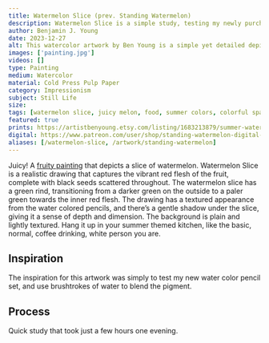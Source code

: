 ```yaml
---
title: Watermelon Slice (prev. Standing Watermelon)
description: Watermelon Slice is a simple study, testing my newly purchased watercolor pencil set, while also incorporating brushstrokes of water.
author: Benjamin J. Young
date: 2023-12-27
alt: This watercolor artwork by Ben Young is a simple yet detailed depiction of a single slice of watermelon with a bright red flesh, black seeds, and a green rind, set against a plain background.
images: ['painting.jpg']
videos: []
type: Painting
medium: Watercolor
material: Cold Press Pulp Paper
category: Impressionism
subject: Still Life
size: 
tags: [watermelon slice, juicy melon, food, summer colors, colorful spalshes, black seeds, watercolor paint, hybrid impressionism, still life art]
featured: true
prints: https://artistbenyoung.etsy.com/listing/1683213879/summer-watermelon-slice-canvas-painting
digital: https://www.patreon.com/user/shop/standing-watermelon-digital-download-139622
aliases: [/watermelon-slice, /artwork/standing-watermelon]
---
```


Juicy! A [fruity painting](https://artincontext.org/famous-fruit-paintings/) that depicts a slice of watermelon. Watermelon Slice is a realistic drawing that captures the vibrant red flesh of the fruit, complete with black seeds scattered throughout. The watermelon slice has a green rind, transitioning from a darker green on the outside to a paler green towards the inner red flesh. The drawing has a textured appearance from the water colored pencils, and there’s a gentle shadow under the slice, giving it a sense of depth and dimension. The background is plain and lightly textured. Hang it up in your summer themed kitchen, like the basic, normal, coffee drinking, white person you are.

## Inspiration ##

The inspiration for this artwork was simply to test my new water color pencil set, and use brushtrokes of water to blend the pigment.

## Process ##

Quick study that took just a few hours one evening.